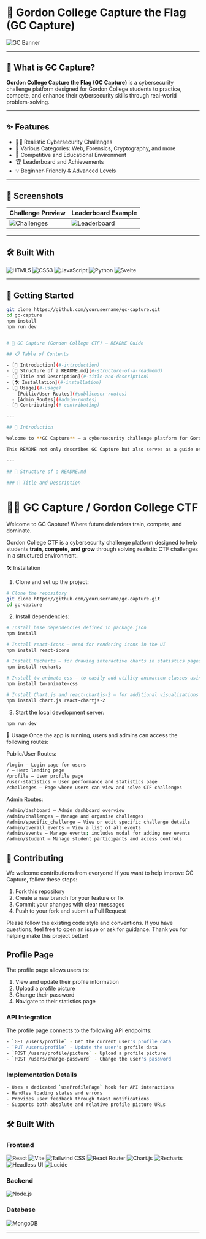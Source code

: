# 🎯 Gordon College Capture the Flag (GC Capture)

![GC Banner](https://via.placeholder.com/800x200.png?text=Gordon+College+Capture+the+Flag)

---

## 🏁 What is GC Capture?

**Gordon College Capture the Flag (GC Capture)** is a cybersecurity challenge platform designed for Gordon College students to practice, compete, and enhance their cybersecurity skills through real-world problem-solving.

---

## ✨ Features

- 🕵️‍♂️ Realistic Cybersecurity Challenges  
- 🧩 Various Categories: Web, Forensics, Cryptography, and more  
- 🎉 Competitive and Educational Environment  
- 🏆 Leaderboard and Achievements  
- 💡 Beginner-Friendly & Advanced Levels  

---

## 📸 Screenshots

| Challenge Preview                           | Leaderboard Example                          |
|---------------------------------------------|----------------------------------------------|
| ![Challenges](https://via.placeholder.com/400x200.png?text=Challenge+Preview) | ![Leaderboard](https://via.placeholder.com/400x200.png?text=Leaderboard) |

---

## 🛠️ Built With

![HTML5](https://img.shields.io/badge/HTML5-E34F26?style=for-the-badge&logo=html5&logoColor=white)
![CSS3](https://img.shields.io/badge/CSS3-1572B6?style=for-the-badge&logo=css3&logoColor=white)
![JavaScript](https://img.shields.io/badge/JavaScript-F7DF1E?style=for-the-badge&logo=javascript&logoColor=black)
![Python](https://img.shields.io/badge/Python-3776AB?style=for-the-badge&logo=python&logoColor=white)
![Svelte](https://img.shields.io/badge/Svelte-FF3E00?style=for-the-badge&logo=svelte&logoColor=white)

---

## 🚀 Getting Started

```bash
git clone https://github.com/yourusername/gc-capture.git
cd gc-capture
npm install
npm run dev


# 📘 GC Capture (Gordon College CTF) – README Guide

## 📋 Table of Contents

- [🧭 Introduction](#-introduction)
- [🧱 Structure of a README.md](#-structure-of-a-readmemd)
- [🔖 Title and Description](#-title-and-description)
- [🛠️ Installation](#️-installation)
- [🚀 Usage](#-usage)
  - [Public/User Routes](#publicuser-routes)
  - [Admin Routes](#admin-routes)
- [🤝 Contributing](#-contributing)

---

## 🧭 Introduction

Welcome to **GC Capture** – a cybersecurity challenge platform for Gordon College students! This project provides a hands-on space to solve CTF (Capture the Flag) challenges, monitor progress, and develop cybersecurity skills in a competitive environment.

This README not only describes GC Capture but also serves as a guide on writing effective README files.

---

## 🧱 Structure of a README.md

### 🔖 Title and Description

```
# 🚩🎯 GC Capture / Gordon College CTF

Welcome to GC Capture! Where future defenders train, compete, and dominate.

Gordon College CTF is a cybersecurity challenge platform designed to help students **train, compete, and grow** through solving realistic CTF challenges in a structured environment.


🛠️ Installation
1. Clone and set up the project:

```bash
# Clone the repository
git clone https://github.com/yourusername/gc-capture.git
cd gc-capture
```
2. Install dependencies:

```bash
# Install base dependencies defined in package.json
npm install

# Install react-icons – used for rendering icons in the UI
npm install react-icons

# Install Recharts – for drawing interactive charts in statistics pages
npm install recharts

# Install tw-animate-css – to easily add utility animation classes using Tailwind-compatible naming
npm install tw-animate-css

# Install Chart.js and react-chartjs-2 – for additional visualizations and dashboard analytics
npm install chart.js react-chartjs-2
```

3. Start the local development server:

```bash
npm run dev
```

🚀 Usage
Once the app is running, users and admins can access the following routes:

Public/User Routes:
```bash
/login – Login page for users
/ – Hero landing page
/profile – User profile page
/user-statistics – User performance and statistics page
/challenges – Page where users can view and solve CTF challenges
```

Admin Routes:
```bash
/admin/dashboard – Admin dashboard overview
/admin/challenges – Manage and organize challenges
/admin/specific_challenge – View or edit specific challenge details
/admin/overall_events – View a list of all events
/admin/events – Manage events; includes modal for adding new events
/admin/student – Manage student participants and access controls
```

## 🤝 Contributing

We welcome contributions from everyone! If you want to help improve GC Capture, follow these steps:

1. Fork this repository
2. Create a new branch for your feature or fix
3. Commit your changes with clear messages
4. Push to your fork and submit a Pull Request

Please follow the existing code style and conventions. If you have questions, feel free to open an issue or ask for guidance. Thank you for helping make this project better!

## Profile Page

The profile page allows users to:

1. View and update their profile information
2. Upload a profile picture
3. Change their password
4. Navigate to their statistics page

### API Integration

The profile page connects to the following API endpoints:
```bash
- `GET /users/profile` - Get the current user's profile data
- `PUT /users/profile` - Update the user's profile data
- `POST /users/profile/picture` - Upload a profile picture
- `POST /users/change-password` - Change the user's password
```
### Implementation Details
```bash
- Uses a dedicated `useProfilePage` hook for API interactions
- Handles loading states and errors
- Provides user feedback through toast notifications
- Supports both absolute and relative profile picture URLs
```

## 🛠️ Built With

### **Frontend**
![React](https://img.shields.io/badge/React-20232A?style=for-the-badge\&logo=react\&logoColor=61DAFB)
![Vite](https://img.shields.io/badge/Vite-646CFF?style=for-the-badge\&logo=vite\&logoColor=white)
![Tailwind CSS](https://img.shields.io/badge/TailwindCSS-06B6D4?style=for-the-badge\&logo=tailwind-css\&logoColor=white)
![React Router](https://img.shields.io/badge/React_Router-CA4245?style=for-the-badge\&logo=react-router\&logoColor=white)
![Chart.js](https://img.shields.io/badge/Chart.js-F5788D?style=for-the-badge\&logo=chartdotjs\&logoColor=white)
![Recharts](https://img.shields.io/badge/Recharts-FF6384?style=for-the-badge\&logo=recharts\&logoColor=white)
![Headless UI](https://img.shields.io/badge/HeadlessUI-000000?style=for-the-badge\&logo=tailwind-css\&logoColor=white)
![Lucide](https://img.shields.io/badge/Lucide-000000?style=for-the-badge\&logo=lucide\&logoColor=white)

### **Backend**
![Node.js](https://img.shields.io/badge/Node.js-339933?style=for-the-badge\&logo=node.js\&logoColor=white)

### **Database**
![MongoDB](https://img.shields.io/badge/MongoDB-47A248?style=for-the-badge\&logo=mongodb\&logoColor=white)

---
